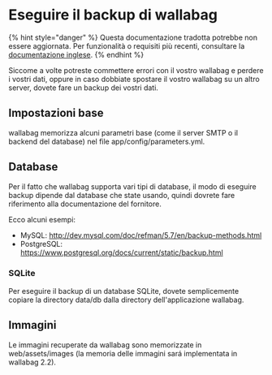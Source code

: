 Eseguire il backup di wallabag
==============================

{% hint style="danger" %}
Questa documentazione tradotta potrebbe non essere aggiornata. Per funzionalità o requisiti più recenti, consultare la [documentazione inglese](https://doc.wallabag.org/en/).
{% endhint %}

Siccome a volte potreste commettere errori con il vostro wallabag e
perdere i vostri dati, oppure in caso dobbiate spostare il vostro
wallabag su un altro server, dovete fare un backup dei vostri dati.

Impostazioni base
-----------------

wallabag memorizza alcuni parametri base (come il server SMTP o il
backend del database) nel file app/config/parameters.yml.

Database
--------

Per il fatto che wallabag supporta vari tipi di database, il modo di
eseguire backup dipende dal database che state usando, quindi dovrete
fare riferimento alla documentazione del fornitore.

Ecco alcuni esempi:

-   MySQL: <http://dev.mysql.com/doc/refman/5.7/en/backup-methods.html>
-   PostgreSQL:
    <https://www.postgresql.org/docs/current/static/backup.html>

### SQLite

Per eseguire il backup di un database SQLite, dovete semplicemente
copiare la directory data/db dalla directory dell'applicazione wallabag.

Immagini
--------

Le immagini recuperate da wallabag sono memorizzate in web/assets/images
(la memoria delle immagini sará implementata in wallabag 2.2).
